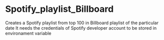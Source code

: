 # Spotify_playlist_Billboard
Creates a Spotify playlist from top 100 in Billboard playlist of the particular date
It needs the credentials of Spotify developer account to be stored in environament variable
